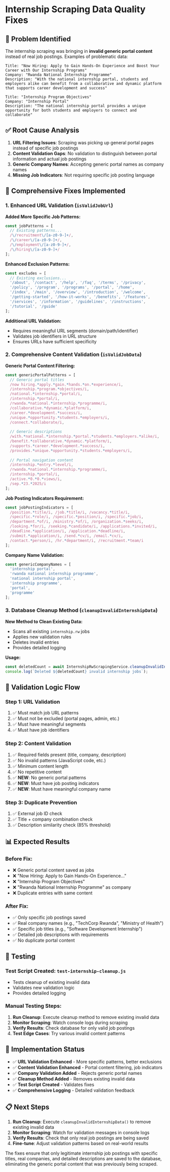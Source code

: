 # Internship Scraping Data Quality Fixes

## 🚨 Problem Identified

The internship scraping was bringing in **invalid generic portal content** instead of real job postings. Examples of problematic data:

```
Title: "Now Hiring: Apply to Gain Hands-On Experience and Boost Your Career with Our Internship Programs"
Company: "Rwanda National Internship Programme" 
Description: "With the national internship portal, students and employers alike can benefit from a collaborative and dynamic platform that supports career development and success"

Title: "Internship Program Objectives"
Company: "Internship Portal"
Description: "The national internship portal provides a unique opportunity for both students and employers to connect and collaborate"
```

## ✅ Root Cause Analysis

1. **URL Filtering Issues**: Scraping was picking up general portal pages instead of specific job postings
2. **Content Validation Gaps**: No validation to distinguish between portal information and actual job postings
3. **Generic Company Names**: Accepting generic portal names as company names
4. **Missing Job Indicators**: Not requiring specific job posting language

## 🔧 Comprehensive Fixes Implemented

### 1. Enhanced URL Validation (`isValidJobUrl`)

**Added More Specific Job Patterns:**
```typescript
const jobPatterns = [
  // Existing patterns...
  /\/recruitment\/[a-z0-9-]+/,
  /\/career\/[a-z0-9-]+/,
  /\/employment\/[a-z0-9-]+/,
  /\/hiring\/[a-z0-9-]+/
];
```

**Enhanced Exclusion Patterns:**
```typescript
const excludes = [
  // Existing exclusions...
  '/about', '/contact', '/help', '/faq', '/terms', '/privacy',
  '/policy', '/program', '/programs', '/portal', '/home',
  '/index', '/main', '/overview', '/introduction', '/welcome',
  '/getting-started', '/how-it-works', '/benefits', '/features',
  '/services', '/information', '/guidelines', '/instructions',
  '/tutorial', '/guide'
];
```

**Additional URL Validation:**
- Requires meaningful URL segments (domain/path/identifier)
- Validates job identifiers in URL structure
- Ensures URLs have sufficient specificity

### 2. Comprehensive Content Validation (`isValidJobData`)

**Generic Portal Content Filtering:**
```typescript
const genericPortalPatterns = [
  // Generic portal titles
  /now hiring.*apply.*gain.*hands.*on.*experience/i,
  /internship.*program.*objectives/i,
  /national.*internship.*portal/i,
  /internship.*portal/i,
  /rwanda.*national.*internship.*programme/i,
  /collaborative.*dynamic.*platform/i,
  /career.*development.*success/i,
  /unique.*opportunity.*students.*employers/i,
  /connect.*collaborate/i,
  
  // Generic descriptions
  /with.*national.*internship.*portal.*students.*employers.*alike/i,
  /benefit.*collaborative.*dynamic.*platform/i,
  /supports.*career.*development.*success/i,
  /provides.*unique.*opportunity.*students.*employers/i,
  
  // Portal navigation content
  /internship.*entry.*level/i,
  /rwanda.*national.*internship.*programme/i,
  /internship.*portal/i,
  /active.*0.*0.*views/i,
  /sep.*23.*2025/i
];
```

**Job Posting Indicators Requirement:**
```typescript
const jobPostingIndicators = [
  /position.*title/i, /job.*title/i, /vacancy.*title/i,
  /specific.*role/i, /specific.*position/i, /specific.*job/i,
  /department.*of/i, /ministry.*of/i, /organization.*seeks/i,
  /looking.*for/i, /seeking.*candidate/i, /applications.*invited/i,
  /deadline.*application/i, /application.*deadline/i,
  /submit.*application/i, /send.*cv/i, /email.*cv/i,
  /contact.*person/i, /hr.*department/i, /recruitment.*team/i
];
```

**Company Name Validation:**
```typescript
const genericCompanyNames = [
  'internship portal',
  'rwanda national internship programme',
  'national internship portal',
  'internship programme',
  'portal',
  'programme'
];
```

### 3. Database Cleanup Method (`cleanupInvalidInternshipData`)

**New Method to Clean Existing Data:**
- Scans all existing `internship.rw` jobs
- Applies new validation rules
- Deletes invalid entries
- Provides detailed logging

**Usage:**
```typescript
const deletedCount = await InternshipRwScrapingService.cleanupInvalidInternshipData();
console.log(`Deleted ${deletedCount} invalid internship jobs`);
```

## 🎯 Validation Logic Flow

### Step 1: URL Validation
1. ✅ Must match job URL patterns
2. ✅ Must not be excluded (portal pages, admin, etc.)
3. ✅ Must have meaningful segments
4. ✅ Must have job identifiers

### Step 2: Content Validation
1. ✅ Required fields present (title, company, description)
2. ✅ No invalid patterns (JavaScript code, etc.)
3. ✅ Minimum content length
4. ✅ No repetitive content
5. ✅ **NEW**: No generic portal patterns
6. ✅ **NEW**: Must have job posting indicators
7. ✅ **NEW**: Must have meaningful company name

### Step 3: Duplicate Prevention
1. ✅ External job ID check
2. ✅ Title + company combination check
3. ✅ Description similarity check (85% threshold)

## 📊 Expected Results

### Before Fix:
- ❌ Generic portal content saved as jobs
- ❌ "Now Hiring: Apply to Gain Hands-On Experience..." 
- ❌ "Internship Program Objectives"
- ❌ "Rwanda National Internship Programme" as company
- ❌ Duplicate entries with same content

### After Fix:
- ✅ Only specific job postings saved
- ✅ Real company names (e.g., "TechCorp Rwanda", "Ministry of Health")
- ✅ Specific job titles (e.g., "Software Development Internship")
- ✅ Detailed job descriptions with requirements
- ✅ No duplicate portal content

## 🧪 Testing

### Test Script Created: `test-internship-cleanup.js`
- Tests cleanup of existing invalid data
- Validates new validation logic
- Provides detailed logging

### Manual Testing Steps:
1. **Run Cleanup**: Execute cleanup method to remove existing invalid data
2. **Monitor Scraping**: Watch console logs during scraping
3. **Verify Results**: Check database for only valid job postings
4. **Test Edge Cases**: Try various invalid content patterns

## 🚀 Implementation Status

- ✅ **URL Validation Enhanced** - More specific patterns, better exclusions
- ✅ **Content Validation Enhanced** - Portal content filtering, job indicators
- ✅ **Company Validation Added** - Rejects generic portal names
- ✅ **Cleanup Method Added** - Removes existing invalid data
- ✅ **Test Script Created** - Validates fixes
- ✅ **Comprehensive Logging** - Detailed validation feedback

## 📋 Next Steps

1. **Run Cleanup**: Execute `cleanupInvalidInternshipData()` to remove existing invalid data
2. **Monitor Scraping**: Watch for validation messages in console logs
3. **Verify Results**: Check that only real job postings are being saved
4. **Fine-tune**: Adjust validation patterns based on real-world results

The fixes ensure that only legitimate internship job postings with specific titles, real companies, and detailed descriptions are saved to the database, eliminating the generic portal content that was previously being scraped.
